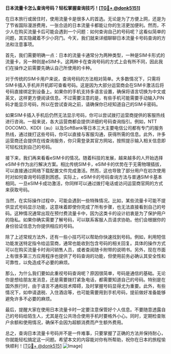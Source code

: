 **日本流量卡怎么查询号码？轻松掌握查询技巧！[[TG💪+ @donk5151](https://t.me/s/donk5151)]**

在日本旅行或居住时，使用流量卡是很多人的首选。无论是为了方便上网，还是为了节省国际漫游费用，一张合适的日本流量卡都能让你的生活更加便利。然而，不少人在购买流量卡后可能会遇到一个问题：如何查询自己的号码呢？这看似简单的问题，其实隐藏着不少小窍门。今天，我们就来详细聊聊日本流量卡号码查询的方法和注意事项。

首先，我们需要明确一点：日本的流量卡通常分为两种类型，一种是SIM卡形式的流量卡，另一种则是eSIM卡。这两种卡在查询号码的方式上会有所不同，因此我们在操作之前需要先确认自己所使用的卡种。

对于传统的SIM卡用户来说，查询号码的方法相对简单。大多数情况下，只需将SIM卡插入手机并开机即可查看号码。这是因为大部分运营商会在SIM卡激活后将号码直接绑定到设备上。如果你的手机支持多语言设置，确保将语言切换为中文或英文，这样更方便阅读信息。不过需要注意的是，有些手机可能需要手动输入PIN码才能显示号码，所以在尝试查询之前，请确保你已经知道自己的SIM卡密码。

如果SIM卡插入手机后仍然无法显示号码，你可以尝试拨打运营商提供的客服热线进行咨询。一般来说，各大运营商都会提供详细的号码查询指引。例如，NTT DOCOMO、KDDI（au）以及SoftBank等日本三大主要电信公司都有专门的服务热线，通过拨打这些号码，你可以直接与客服沟通，获得所需的信息。此外，许多运营商还会提供在线查询服务，你只需登录其官方网站，按照提示输入相关信息即可轻松找到自己的号码。

接下来，我们再来看看eSIM卡的情况。随着科技的发展，越来越多的人开始选择eSIM卡作为出行解决方案。相比传统SIM卡，eSIM卡的优势在于无需物理插拔，可以直接通过网络下载配置文件完成激活。然而，这也导致了部分用户在初次使用时对如何查询号码感到困惑。实际上，eSIM卡的号码查询方法与普通SIM卡基本相同。一旦eSIM卡成功激活，你同样可以通过拨打电话或访问运营商官网的方式来获取号码。

当然，在实际操作过程中，可能会遇到一些特殊情况。比如，某些流量卡可能不提供显式号码显示功能，这意味着即使你完成了所有步骤，也无法直接看到自己的号码。这种情况通常出现在预付费流量卡中，因为这类卡的设计初衷是为了保护用户的隐私。如果你确实需要了解号码，可以联系客服人员请求协助。他们会根据你的身份验证信息为你提供相应的号码。

除了上述常规方法外，还有一些小技巧可以帮助你快速找到号码。例如，利用短信功能发送特定指令给运营商，通常也能收到包含号码的相关回复。具体的操作方式可以在购买流量卡时询问销售人员，或者查阅随卡附带的说明书。另外，现在市面上有很多第三方应用程序也提供了号码查询的功能，但使用前务必确认其安全性和可靠性，以免造成不必要的麻烦。

那么，为什么我们要如此重视号码查询呢？原因很简单，号码是通信的基础。无论你是想给朋友发消息，还是需要拨打紧急电话，都需要知道自己的号码。特别是在国外旅行时，由于语言不通和技术障碍，及时掌握号码显得尤为重要。此外，有些情况下，如申请退税、入住酒店等，也可能需要用到手机号码，提前做好准备能够避免许多不必要的麻烦。

最后，提醒大家在使用日本流量卡时一定要注意保管好个人信息。不要随意透露自己的号码给陌生人，尤其是在公共场合使用手机时要格外小心。同时，定期检查账户余额和使用情况，确保不会因为超额消费而产生额外费用。

总之，查询日本流量卡号码并不是一件难事，只要掌握了正确的方法并保持耐心，你就能轻松搞定这一问题。希望本文的内容能对你有所帮助，祝你在日本的旅程愉快顺利！[[TG💪+ @donk5151](https://t.me/s/donk5151) ![Image](https://i.postimg.cc/rwNCRYN7/Snipaste-2025-04-30-17-27-05.png)]